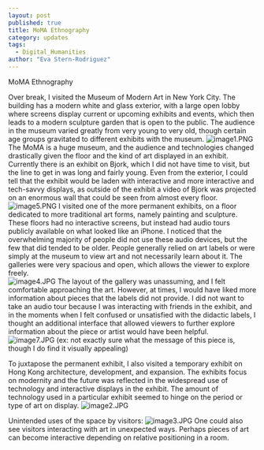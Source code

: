 ```yaml
---
layout: post
published: true
title: MoMA Ethnography
category: updates
tags: 
  - Digital_Humanities
author: "Eva Stern-Rodriguez"
---
```



 MoMA Ethnography


Over break, I visited the Museum of Modern Art in New York City.  The building has a modern white and glass exterior, with a large open lobby where screens display current or upcoming exhibits and events, which then leads to a modern sculpture garden that is open to the public.  The audience in the museum varied greatly from very young to very old, though certain age groups gravitated to different exhibits with the museum.
![image1.PNG](/_posts/image1.PNG)
The MoMA is a huge museum, and the audience and technologies changed drastically given the floor and the kind of art displayed in an exhibit.  Currently there is an exhibit on Bjork, which I did not have time to visit, but the line to get in was long and fairly young.  Even from the exterior, I could tell that the exhibit would be laden with interactive and more interactive and tech-savvy displays, as outside of the exhibit a video of Bjork was projected on an enormous wall that could be seen from almost every floor.
![image5.PNG](/_posts/image5.PNG)
I visited one of the more permanent exhibits, on a floor dedicated to more traditional art forms, namely painting and sculpture.  These floors had no interactive screens, but instead had audio tours publicly available on what looked like an iPhone.  I noticed that the overwhelming majority of people did not use these audio devices, but the few that did tended to be older.  People generally relied on art labels or were simply at the museum to view art and not necessarily learn about it.  The galleries were very spacious and open, which allows the viewer to explore freely.  
![image4.JPG](/_posts/image4.JPG)
The layout of the gallery was unassuming, and I felt comfortable approaching the art.  However, at times, I would have liked more information about pieces that the labels did not provide.  I did not want to take an audio tour because I was interacting with friends in the exhibit, and in the moments when I felt confused or unsatisfied with the didactic labels, I thought an additional interface that allowed viewers to further explore information about the piece or artist would have been helpful.  
![image7.JPG](/_posts/image7.JPG)
(ex: not exactly sure what the message of this piece is, though I do find it visually appealing)

To juxtapose the permanent exhibit, I also visited a temporary exhibit on Hong Kong architecture, development, and expansion.  The exhibits focus on modernity and the future was reflected in the widespread use of technology and interactive displays in the exhibit. The amount of technology used in a particular exhibit seemed to hinge on the period or type of art on display.
![image2.JPG](/_posts/image2.JPG)

Unintended uses of the space by visitors:
![image3.JPG](/_posts/image3.JPG)
One could also see visitors interacting with art in unexpected ways.  Perhaps pieces of art can become interactive depending on relative positioning in a room. 




